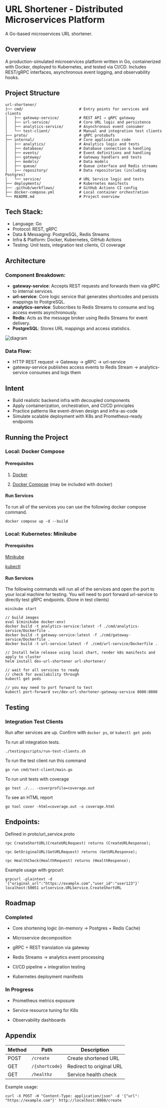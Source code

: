 # URL Shortener - Distributed Microservices Platform

A Go-based microservices URL shortener.

## Overview

A production-simulated microservices platform written in Go, containerized with Docker, deployed to Kubernetes, and tested via CI/CD. Includes REST/gRPC interfaces, asynchronous event logging, and observability hooks.

## Project Structure
```
url-shortener/
├── cmd/                         # Entry points for services and clients
│   ├── gateway-service/         # REST API → gRPC gateway
│   ├── url-service/             # Core URL logic and persistence
│   ├── analytics-service/       # Asynchronous event consumer
│   └── test-client/             # Manual and integration test clients
├── proto/                       # gRPC protobufs
├── internal/                    # Core application code
│   ├── analytics/               # Analytics logic and tests
│   ├── database/                # Database connection & handling
│   ├── events/                  # Event definitions and handling
│   ├── gateway/                 # Gateway handlers and tests
│   ├── models/                  # Data models
│   ├── queue/                   # Queue interface and Redis streams
│   ├── repository/              # Data repositories (including Postgres)
│   └── service/                 # URL Service logic and tests
├── deployments/                 # Kubernetes manifests
├── .github/workflows/           # GitHub Actions CI config
├── docker-compose.yml           # Local container orchestration
└── README.md                    # Project overview
```

## Tech Stack:
- Language: Go
- Protocol: REST, gRPC
- Data & Messaging: PostgreSQL, Redis Streams
- Infra & Platform: Docker, Kubernetes, GitHub Actions
- Testing: Unit tests, integration test clients, CI coverage

## Architecture

### Component Breakdown:
- **gateway-service**: Accepts REST requests and forwards them via gRPC to internal services.
- **url-service**: Core logic service that generates shortcodes and persists mappings to PostgreSQL.
- **analytics-service**: Subscribes to Redis Streams to consume and log access events asynchronously.
- **Redis**: Acts as the message broker using Redis Streams for event delivery.
- **PostgreSQL**: Stores URL mappings and access statistics.

![diagram](./images/diagram.png)

### Data Flow:
- HTTP REST request -> Gateway -> gRPC -> url-service
- gateway-service publishes access events to Redis Stream → analytics-service consumes and logs them

## Intent 
- Build realistic backend infra with decoupled components
- Apply containerization, orchestration, and CI/CD principles
- Practice patterns like event-driven design and infra-as-code
- Simulate scalable deployment with K8s and Prometheus-ready endpoints

## Running the Project

### Local: Docker Compose

#### Prerequisites

1. [Docker](https://docs.docker.com/get-docker/) 

2. [Docker Compose](https://docs.docker.com/compose/install/) (may be included with docker)

#### Run Services

To run all of the services you can use the following docker compose command.

```
docker compose up -d --build
```

### Local: Kubernetes: Minikube

#### Prerequisites

[Minikube](https://minikube.sigs.k8s.io)

[kubectl](https://kubernetes.io/docs/tasks/tools/)

#### Run Services

The following commands will run all of the services and open the port to your local machine for testing.
You will need to port forward url-service to directly test gRPC endpoints. (Done in test clients)
```
minikube start

// build images
eval $(minikube docker-env)
docker build -t analytics-service:latest -f ./cmd/analytics-service/Dockerfile .
docker build -t gateway-service:latest -f ./cmd/gateway-service/Dockerfile .
docker build -t url-service:latest -f ./cmd/url-service/Dockerfile .

// Install helm release using local chart, render k8s manifests and apply to cluster
helm install dev-url-shortener url-shortener/

// wait for all services to ready
// check for availability through
kubectl get pods

// you may need to port forward to test 
kubectl port-forward svc/dev-url-shortener-gateway-service 8080:8080
```

## Testing

### Integration Test Clients

Run after services are up. Confirm with `docker ps`, or `kubectl get pods`

To run all integration tests.
```
./testingscripts/run-test-clients.sh
```
To run the test client run this command

`
go run cmd/test-client/main.go
`

To run unit tests with coverage 

`
go test ./... -coverprofile=coverage.out
`

To see an HTML report

`
go tool cover -html=coverage.out -o coverage.html
`



## Endpoints:

Defined in proto/url_service.proto

    rpc CreateShortURL(CreateURLRequest) returns (CreateURLResponse);
    
    rpc GetOriginalURL(GetURLRequest) returns (GetURLResponse);
    
    rpc HealthCheck(HealthRequest) returns (HealthResponse);

Example usage with grpcurl:
```
grpcurl -plaintext -d '{"original_url":"https://example.com","user_id":"user123"}' localhost:50051 urlservice.URLService.CreateShortURL
```


## Roadmap 

### Completed 
- Core shortening logic (in-memory → Postgres + Redis Cache)

- Microservice decomposition

- gRPC + REST translation via gateway

- Redis Streams → analytics event processing

- CI/CD pipeline + integration testing

- Kubernetes deployment manifests

### In Progress
- Prometheus metrics exposure

- Service resource tuning for K8s

- Observability dashboards

## Appendix
| Method | Path           | Description              |
| ------ | -------------- | ------------------------ |
| POST   | `/create`      | Create shortened URL     |
| GET    | `/{shortcode}` | Redirect to original URL |
| GET    | `/healthz`     | Service health check     |

Example usage:

```
curl -X POST -H "Content-Type: application/json" -d '{"url": "https://example.com"}' http://localhost:8080/create
```